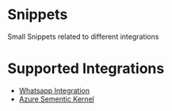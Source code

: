 # Snippets
Small Snippets related to different integrations

# Supported Integrations
- [Whatsapp Integration](Whatsapp%20Integration/README.md)
- [Azure Sementic Kernel](Azure%20Semantic%20Kernel/README.md)
